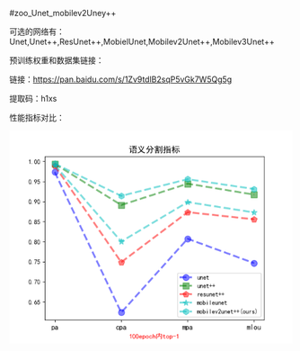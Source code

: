 #zoo_Unet_mobilev2Uney++

可选的网络有：Unet,Unet++,ResUnet++,MobielUnet,Mobilev2Unet++,Mobilev3Unet++

预训练权重和数据集链接：

链接：https://pan.baidu.com/s/1Zv9tdlB2sqP5vGk7W5Qg5g 

提取码：h1xs

性能指标对比：


<p align="center">
<img src="1.png">
</p>
